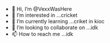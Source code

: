 - 👋 Hi, I’m @VexxWasHere
- 👀 I’m interested in ...cricket
- 🌱 I’m currently learning ...criket in kioc
- 💞️ I’m looking to collaborate on ...idk
- 📫 How to reach me ...idk

<!---
VexxWasHere/VexxWasHere is a ✨ special ✨ repository because its `README.md` (this file) appears on your GitHub profile.
You can click the Preview link to take a look at your changes.
--->
